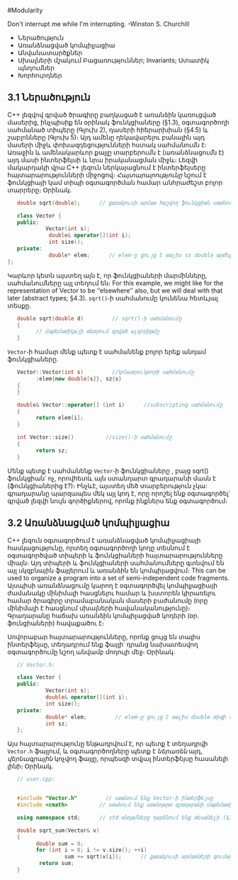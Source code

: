 #Modularity

Don't interrupt me while I'm interrupting.
-Winston S. Churchill

 
* Ներածություն
* Առանձնացված կոմպիլյացիա
* Անվանատարծքներ
* Սխալների մշակում
        Բացառություններ; Invariants; Ստատիկ պնդումներ
* Խորհուրդներ 


## 3.1 Ներածություն

C++ լեզվով գրված ծրագիրը բաղկացած է առանձին կառուցված մասերից, ինչպիսիք են օրինակ ֆունկցիաները (§1.3), օգտագործողի սահմանած տիպերը (Գլուխ 2), դասերի հիերարխիան (§4.5) և շաբլոնները (Գլուխ 5)։ Այդ ամենը ղեկավարելու բանալին այդ մասերի միջև փոխազդեցությունների հստակ սահմանումն է։ Առաջին և ամենակարևոր քայլը տարբերումն է (առանձնացումն է) այդ մասի ինտերֆեյսի և նրա իրականացման միջև։ Լեզվի մակարդակի վրա C++ լեզուն ներկայացնում է ինտերֆեյսերը հայտարարությունների միջոցով։ *Հայտարարությունը* նշում է ֆունկցիայի կամ տիպի օգտագործման համար անհրաժեշտ բոլոր տարրերը։ Օրինակ․

````c++
   double sqrt(double);      // քառակուսի արմատ հաշվող ֆունկցիան ստանում է double արժեք և վերադարձնում է double արժեք
````

````c++
   class Vector {
   public:
            Vector(int s);
             double& operator[](int i);
             int size();
   private:
             double* elem;      // elem֊ը ցույց է տալիս sz double արժեքներով զանգվածի վրա
};
````

Կարևոր կետն այստեղ այն է, որ ֆունկցիաների մարմինները, սահմանումները այլ տեղում են։ For this example, we might like for the representation of Vector to be ‘‘elsewhere’’ also, but we will deal
with that later (abstract types; §4.3). `sqrt()`֊ի սահմանումը կունենա հետևյալ տեսքը․

````c++
   double sqrt(double d)         // sqrt()֊ի սահմանումը
   { 
         // մաթեմատիկայի տետրում գրված ալգորիթմը
   }
````

`Vector`֊ի համար մենք պետք է սահմանենք բոլոր երեք անդամ ֆունկցիաները․

````c++
   Vector::Vector(int s)         //կոնստրուկտորի սահմանումը
         :elem{new double[s]}, sz{s}
   {
   }

   double& Vector::operator[] (int i)      //subscripting սահմանումը
   {
         return elem[i];
   }

   int Vector::size()          //size()֊ի սահմանումը
   {
         return sz;
   }
````

Մենք պետք է սահմանենք `Vector`֊ի ֆունկցիաները , բայց sqrt() ֆունկցիան՝ ոչ, որովհետև այն ստանդարտ գրադարանի մասն է (ֆունկցիաներից է?)։ Ինչևէ, այստեղ մեծ տարբերություն չկա: գրադարանը պարզապես մեկ այլ կոդ է, որը որոշել ենք օգտագործել՝ գրված լեզվի նույն գործիքներով, որոնք ինքներս ենք օգտագործում։


## 3.2 Առանձնացված կոմպիլյացիա

C++ լեզուն օգտագործում է առանձնացված կոմպիլյացիայի հասկացությունը, որտեղ օգտագործողի կոդը տեսնում է օգտագործված տիպերի և ֆունկցիաների հայտարարությունները միայն։ Այդ տիպերի և ֆունկցիաների սահմանումները գտնվում են այլ սկզբնային ֆայլերում և առանձին են կոմպիլացվում։ This can be used to organize a program into a set of semi-independent code fragments. Այսպիսի առանձնացումը կարող է օգտագործվել կոմպիլյացիայի ժամանակը մինիմալի հասցնելու համար և խստորեն կիրառելու համար ծրագիրը տրամաբանական մասերի բաժանումը (որը մինիմալի է հասցնում սխալների հավանականությունը)։ Գրադարանը հաճախ առանձին կոմպիլացված կոդերի (օր․ ֆունցիաների) հավաքածու է։

Սովորաբար հայտարարությունները, որոնք ցույց են տալիս ինտերֆեյսը, տեղադրում ենք ֆայլի՝ դրանց նախատեսվող օգտագործումը նշող անվամբ մոդուլի մեջ։ Օրինակ․

````c++
   // Vector.h:

   class Vector {
   public:
            Vector(int s);
            double& operator[](int i);
            int size();
   private:
            double* elem;         // elem֊ը ցույց է տալիս double տիպի sz տարրերի զանգվածի վրա
            int sz;
   };
````

Այս հայտարարությունը ենթադրվում է, որ պետք է տեղադրվի `Vector.h` ֆայլում, և օգտագործողները պետք է *ներառեն* այդ, *վերնագրային* կոչվող ֆայլը, որպեսզի տվյալ ինտերֆեյսը հասանելի լինի։ Օրինակ․


````c++
   // user.cpp:


   #include "Vector.h"         // ստանում ենք Vector֊ի ինտերֆեյսը
   #include <cmath>          // ստանում ենք ստանդարտ գրադարանի մաթեմատիկական ֆունկցիաների ինտերֆեյսը՝ ներառյալ sqrt() ֆունկցիայինը

   using namespace std;      // std անդամները դարձնում ենք տեսանելի (§3.3)

   double sqrt_sum(Vector& v)
   {
         double sum = 0;
         for (int i = 0; i != v.size(); ++i)
                  sum += sqrt(v[i]);      // քառակուսի արմատների գումարը
          return sum;
   }
````







